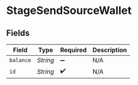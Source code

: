 # StageSendSourceWallet


## Fields

| Field              | Type               | Required           | Description        |
| ------------------ | ------------------ | ------------------ | ------------------ |
| `balance`          | *String*           | :heavy_minus_sign: | N/A                |
| `id`               | *String*           | :heavy_check_mark: | N/A                |